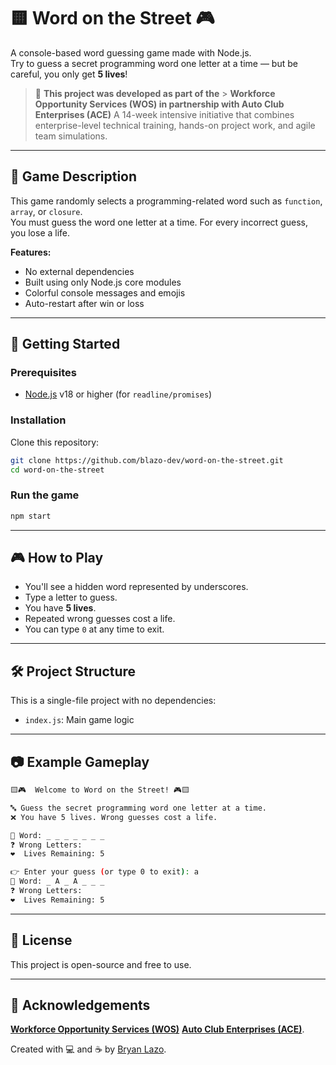 # 🟨 Word on the Street 🎮

A console-based word guessing game made with Node.js.  
Try to guess a secret programming word one letter at a time — but be careful, you only get **5 lives**!

> 🧩 **This project was developed as part of the** > **Workforce Opportunity Services (WOS) in partnership with Auto Club Enterprises (ACE)**
> A 14-week intensive initiative that combines enterprise-level technical training, hands-on project work, and agile team simulations.

---

## 🧩 Game Description

This game randomly selects a programming-related word such as `function`, `array`, or `closure`.  
You must guess the word one letter at a time. For every incorrect guess, you lose a life.

**Features:**

-   No external dependencies
-   Built using only Node.js core modules
-   Colorful console messages and emojis
-   Auto-restart after win or loss

---

## 🚀 Getting Started

### Prerequisites

-   [Node.js](https://nodejs.org/) v18 or higher (for `readline/promises`)

### Installation

Clone this repository:

```bash
git clone https://github.com/blazo-dev/word-on-the-street.git
cd word-on-the-street
```

### Run the game

```bash
npm start
```

---

## 🎮 How to Play

-   You'll see a hidden word represented by underscores.
-   Type a letter to guess.
-   You have **5 lives**.
-   Repeated wrong guesses cost a life.
-   You can type `0` at any time to exit.

---

## 🛠️ Project Structure

This is a single-file project with no dependencies:

-   `index.js`: Main game logic

---

## 📷 Example Gameplay

```bash
🟨🎮  Welcome to Word on the Street! 🎮🟨

🔤 Guess the secret programming word one letter at a time.
❌ You have 5 lives. Wrong guesses cost a life.

🧠 Word: _ _ _ _ _ _ _
❓ Wrong Letters:
❤️  Lives Remaining: 5

👉 Enter your guess (or type 0 to exit): a
🧠 Word: _ A _ A _ _ _
❓ Wrong Letters:
❤️  Lives Remaining: 5
```

---

## 📄 License

This project is open-source and free to use.

---

## 🙌 Acknowledgements

[**Workforce Opportunity Services (WOS)**](https://www.linkedin.com/company/workforce-opportunity-services)
[**Auto Club Enterprises (ACE)**](https://www.linkedin.com/company/aaa-auto-club-enterprises/).

Created with 💻 and ☕ by [Bryan Lazo](https://github.com/blazo-dev).
